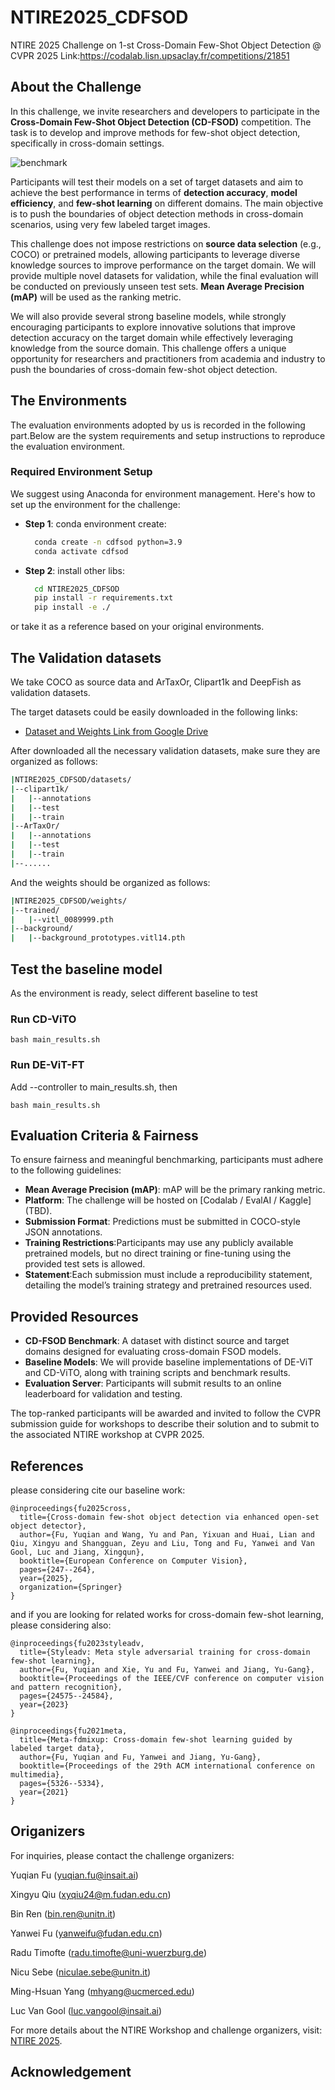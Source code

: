 # NTIRE2025_CDFSOD
NTIRE 2025 Challenge on 1-st Cross-Domain Few-Shot Object Detection @ CVPR 2025
Link:https://codalab.lisn.upsaclay.fr/competitions/21851

## About the Challenge
In this challenge, we invite researchers and developers to participate in the **Cross-Domain Few-Shot Object Detection (CD-FSOD)** competition. The task is to develop and improve methods for few-shot object detection, specifically in cross-domain settings.

![benchmark](./image/benchmark.png)

Participants will test their models on a set of target datasets and aim to achieve the best performance in terms of **detection accuracy**, **model efficiency**, and **few-shot learning** on different domains. The main objective is to push the boundaries of object detection methods in cross-domain scenarios, using very few labeled target images.

This challenge does not impose restrictions on **source data selection** (e.g., COCO) or pretrained models, allowing participants to leverage diverse knowledge sources to improve performance on the target domain. We will provide multiple novel datasets for validation, while the final evaluation will be conducted on previously unseen test sets. **Mean Average Precision (mAP)** will be used as the ranking metric.

We will also provide several strong baseline models, while strongly encouraging participants to explore innovative solutions that improve detection accuracy on the target domain while effectively leveraging knowledge from the source domain. This challenge offers a unique opportunity for researchers and practitioners from academia and industry to push the boundaries of cross-domain few-shot object detection.


## The Environments
The evaluation environments adopted by us is recorded in the following part.Below are the system requirements and setup instructions to reproduce the evaluation environment.

### Required Environment Setup
We suggest using Anaconda for environment management. Here's how to set up the environment for the challenge:

- **Step 1**: conda environment create:
  ```bash
    conda create -n cdfsod python=3.9
    conda activate cdfsod
- **Step 2**: install other libs:
  ```bash
    cd NTIRE2025_CDFSOD
    pip install -r requirements.txt
    pip install -e ./
or take it as a reference based on your original environments.

## The Validation datasets
We take COCO as source data and ArTaxOr, Clipart1k and DeepFish as validation datasets.

The target datasets could be easily downloaded in the following links: 
- [Dataset and Weights Link from Google Drive](https://drive.google.com/drive/folders/16SDv_V7RDjTKDk8uodL2ubyubYTMdd5q?usp=drive_link)

After downloaded all the necessary validation datasets, make sure they are organized as follows:
```bash
|NTIRE2025_CDFSOD/datasets/
|--clipart1k/
|   |--annotations
|   |--test
|   |--train
|--ArTaxOr/
|   |--annotations
|   |--test
|   |--train
|--......
```
And the weights should be organized as follows:
```bash
|NTIRE2025_CDFSOD/weights/
|--trained/
|   |--vitl_0089999.pth
|--background/
|   |--background_prototypes.vitl14.pth
```

## Test the baseline model
As the environment is ready, select different baseline to test
### Run CD-ViTO
```
bash main_results.sh
```
### Run DE-ViT-FT
Add --controller to main_results.sh, then
```
bash main_results.sh
```

## Evaluation Criteria & Fairness
To ensure fairness and meaningful benchmarking, participants must adhere to the following guidelines:
- **Mean Average Precision (mAP)**: mAP will be the primary ranking metric.
- **Platform**: The challenge will be hosted on [Codalab / EvalAI / Kaggle] (TBD).
- **Submission Format**: Predictions must be submitted in COCO-style JSON annotations.
- **Training Restrictions**:Participants may use any publicly available pretrained models, but no direct training or fine-tuning using the provided test sets is allowed.
- **Statement**:Each submission must include a reproducibility statement, detailing the model’s training strategy and pretrained resources used.

## Provided Resources
- **CD-FSOD Benchmark**: A dataset with distinct source and target domains designed for evaluating cross-domain FSOD models.
- **Baseline Models**: We will provide baseline implementations of DE-ViT and CD-ViTO, along with training scripts and benchmark results.
- **Evaluation Server**: Participants will submit results to an online leaderboard for validation and testing.

The top-ranked participants will be awarded and invited to follow the CVPR submission guide for workshops to describe their solution and to submit to the associated NTIRE workshop at CVPR 2025.

## References
please considering cite our baseline work:
```
@inproceedings{fu2025cross,
  title={Cross-domain few-shot object detection via enhanced open-set object detector},
  author={Fu, Yuqian and Wang, Yu and Pan, Yixuan and Huai, Lian and Qiu, Xingyu and Shangguan, Zeyu and Liu, Tong and Fu, Yanwei and Van Gool, Luc and Jiang, Xingqun},
  booktitle={European Conference on Computer Vision},
  pages={247--264},
  year={2025},
  organization={Springer}
}
```

and if you are looking for related works for cross-domain few-shot learning, please considering also: 
```
@inproceedings{fu2023styleadv,
  title={Styleadv: Meta style adversarial training for cross-domain few-shot learning},
  author={Fu, Yuqian and Xie, Yu and Fu, Yanwei and Jiang, Yu-Gang},
  booktitle={Proceedings of the IEEE/CVF conference on computer vision and pattern recognition},
  pages={24575--24584},
  year={2023}
}

@inproceedings{fu2021meta,
  title={Meta-fdmixup: Cross-domain few-shot learning guided by labeled target data},
  author={Fu, Yuqian and Fu, Yanwei and Jiang, Yu-Gang},
  booktitle={Proceedings of the 29th ACM international conference on multimedia},
  pages={5326--5334},
  year={2021}
}

```
## Origanizers
For inquiries, please contact the challenge organizers: 

Yuqian Fu (yuqian.fu@insait.ai)

Xingyu Qiu (xyqiu24@m.fudan.edu.cn)

Bin Ren (bin.ren@unitn.it)

Yanwei Fu (yanweifu@fudan.edu.cn)

Radu Timofte (radu.timofte@uni-wuerzburg.de)

Nicu Sebe (niculae.sebe@unitn.it)

Ming-Hsuan Yang (mhyang@ucmerced.edu)

Luc Van Gool (luc.vangool@insait.ai)

For more details about the NTIRE Workshop and challenge organizers, visit: [NTIRE 2025](https://cvlai.net/ntire/2025/).

## Acknowledgement
